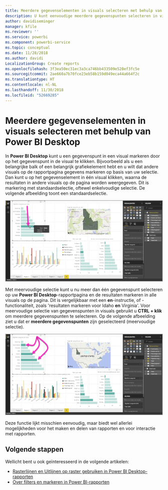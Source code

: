 ```yaml
---
title: Meerdere gegevenselementen in visuals selecteren met behulp van Power BI Desktop
description: U kunt eenvoudige meerdere gegevenspunten selecteren in visuals in Power BI Desktop met CTRL+klik
author: davidiseminger
manager: kfile
ms.reviewer: ''
ms.service: powerbi
ms.component: powerbi-service
ms.topic: conceptual
ms.date: 11/28/2018
ms.author: davidi
LocalizationGroup: Create reports
ms.openlocfilehash: 3f3ea50ec31ec3a3ca746bb433509e520ef3fc5e
ms.sourcegitcommit: 2ae660a7b70fce23eb58b159d049eca44a664f2c
ms.translationtype: HT
ms.contentlocale: nl-NL
ms.lasthandoff: 11/30/2018
ms.locfileid: "52669285"
---
```

# <a name="multi-select-data-elements-in-visuals-using-power-bi-desktop"></a>Meerdere gegevenselementen in visuals selecteren met behulp van Power BI Desktop

In **Power BI Desktop** kunt u een gegevenspunt in een visual markeren door op het gegevenspunt in de visual te klikken. Bijvoorbeeld als u een belangrijke balk of een belangrijk grafiekelement hebt en u wilt dat andere visuals op de rapportpagina gegevens markeren op basis van uw selectie. Dan kunt u op het gegevenselement in één visual klikken, waarna de resultaten in andere visuals op de pagina worden weergegeven. Dit is markering met standaardselectie, oftewel enkelvoudige selectie. De volgende afbeelding toont een standaardselectie. 

![](media/desktop-multi-select/multi-select_01.png)

Met meervoudige selectie kunt u nu meer dan één gegevenspunt selecteren op uw **Power BI Desktop**-rapportpagina en de resultaten markeren in alle visuals op de pagina. Dit is vergelijkbaar met een **en**-instructie, of -functionaliteit, zoals 'resultaten markeren voor Idaho **en** Virginia'. Voor meervoudige selectie van gegevenspunten in visuals gebruikt u **CTRL + klik** om meerdere gegevenspunten te selecteren. Op de volgende afbeelding ziet u dat er **meerdere gegevenspunten** zijn geselecteerd (meervoudige selectie).

![](media/desktop-multi-select/multi-select_02.png)

Deze functie lijkt misschien eenvoudig, maar biedt wel allerlei mogelijkheden voor het maken en delen van rapporten en voor interactie met rapporten. 

## <a name="next-steps"></a>Volgende stappen

Wellicht bent u ook geïnteresseerd in de volgende artikelen:

* [Rasterlijnen en Uitlijnen op raster gebruiken in Power BI Desktop-rapporten](desktop-gridlines-snap-to-grid.md)
* [Over filters en markeren in Power BI-rapporten](power-bi-reports-filters-and-highlighting.md)

